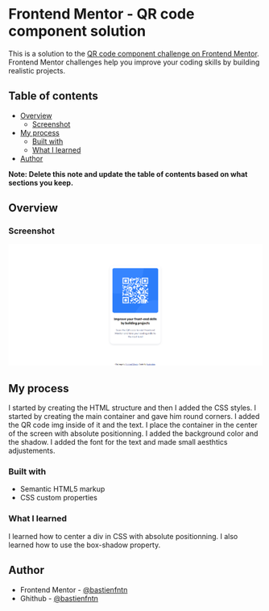 # Frontend Mentor - QR code component solution

This is a solution to the [QR code component challenge on Frontend Mentor](https://www.frontendmentor.io/challenges/qr-code-component-iux_sIO_H). Frontend Mentor challenges help you improve your coding skills by building realistic projects. 

## Table of contents

- [Overview](#overview)
  - [Screenshot](#screenshot)
- [My process](#my-process)
  - [Built with](#built-with)
  - [What I learned](#what-i-learned)
- [Author](#author)

**Note: Delete this note and update the table of contents based on what sections you keep.**

## Overview

### Screenshot

![](./images/screenshot_solution.png)

## My process

I started by creating the HTML structure and then I added the CSS styles. I started by creating the main container and gave him round corners. I added the QR code img inside of it and the text. I place the container in the center of the screen with absolute positionning. I added the background color and the shadow. I added the font for the text and made small aesthtics adjustements.

### Built with

- Semantic HTML5 markup
- CSS custom properties

### What I learned

I learned how to center a div in CSS with absolute positionning. I also learned how to use the box-shadow property.

## Author

- Frontend Mentor - [@bastienfntn](https://www.frontendmentor.io/profile/bastienfntn)
- Ghithub - [@bastienfntn](https://github.com/bastienfntn)
